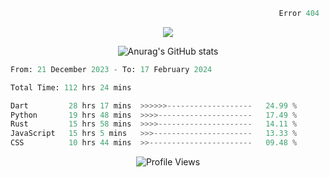 ```python
                                                            Error 404   :(
```

<p align="center">
  <a href="https://skillicons.dev">
    <img src="https://skillicons.dev/icons?i=py,ts,rust,java" />
  </a>
</p>

<p align="center">
  <img alt="Anurag's GitHub stats" src="https://github-readme-stats.vercel.app/api?username=Kernel-rb&show_icons=true&theme=tokyonight">
</p>



<!--START_SECTION:waka-->

```python
From: 21 December 2023 - To: 17 February 2024

Total Time: 112 hrs 24 mins

Dart         28 hrs 17 mins  >>>>>>-------------------   24.99 %
Python       19 hrs 48 mins  >>>>---------------------   17.49 %
Rust         15 hrs 58 mins  >>>>---------------------   14.11 %
JavaScript   15 hrs 5 mins   >>>----------------------   13.33 %
CSS          10 hrs 44 mins  >>-----------------------   09.48 %
```

<!--END_SECTION:waka-->


<div align="center">
  <img src="https://komarev.com/ghpvc/?username=Kernel-rb&label=PROFILE+VIEWS" alt="Profile Views">
</div>
